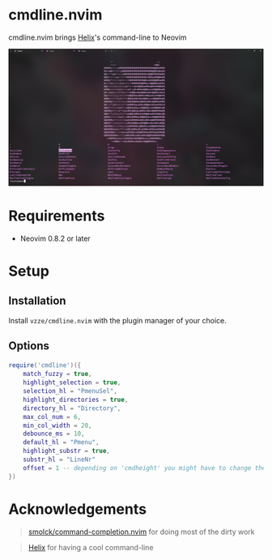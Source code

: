 # cmdline.nvim
cmdline.nvim brings [Helix](https://github.com/helix-editor/helix)'s command-line to Neovim

<p align="center">
    <img src="https://raw.githubusercontent.com/vzze/cmdline.nvim/main/preview.png">
</p>

# Requirements

* Neovim 0.8.2 or later

# Setup

## Installation

Install `vzze/cmdline.nvim` with the plugin manager of your choice.

## Options
```lua
require('cmdline')({
    match_fuzzy = true,
    highlight_selection = true,
    selection_hl = "PmenuSel",
    highlight_directories = true,
    directory_hl = "Directory",
    max_col_num = 6,
    min_col_width = 20,
    debounce_ms = 10,
    default_hl = "Pmenu",
    highlight_substr = true,
    substr_hl = "LineNr"
    offset = 1 -- depending on 'cmdheight' you might have to change the height offset
})
```

# Acknowledgements
> [smolck/command-completion.nvim](https://github.com/smolck/command-completion.nvim) for doing most of the dirty work

> [Helix](https://github.com/helix-editor/helix) for having a cool command-line
